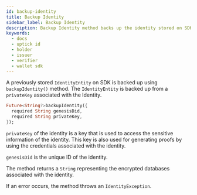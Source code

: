 ```yaml
---
id: backup-identity
title: Backup Identity
sidebar_label: Backup Identity
description: Backup Identity method backs up the identity stored on SDK.
keywords:
  - docs
  - uptick id
  - holder
  - issuer
  - verifier
  - wallet sdk
---
```


A previously stored `IdentityEntity` on SDK is backed up using `backupIdentity()` method. The `IdentityEntity` is backed up from a `privateKey` associated with the Identity.

```dart
Future<String?>backupIdentity({
  required String genesisDid,
  required String privateKey,
});
```

`privateKey` of the identity is a key that is used to access the sensitive information of the identity. This key is also used for generating proofs by using the credentials associated with the identity.

`genesisDid` is the unique ID of the identity.

The method returns a `String` representing the encrypted databases associated with the identity.

If an error occurs, the method throws an `IdentityException`.
